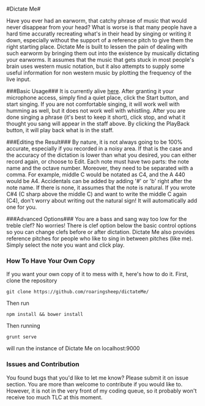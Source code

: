 #Dictate Me#

Have you ever had an earworm, that catchy phrase of music that would never disappear from your head? What is worse is that many people have a hard time accuratly recreating what's in their head by singing or writing it down, especially without the support of a reference pitch to give them the right starting place. Dictate Me is built to lessen the pain of dealing with such earworm by bringing them out into the existence by musically dictating your earworms. It assumes that the music that gets stuck in most people's brain uses western music notation, but it also attempts to supply some useful information for non western music by plotting the frequency of the live input. 

###Basic Usage###
It is currently alive [here](https://dictateme.herokuapp.com).
After granting it your microphone access, simply find a quiet place, click the Start button, and start singing. If you are not comfortable singing, it will work well with humming as well, but it does not work well with whistling.
After you are done singing a phrase (it's best to keep it short), click stop, and what it thought you sang will appear in the staff above. By clicking the PlayBack button, it will play back what is in the staff.

###Editing the Result###
By nature, it is not always going to be 100% accurate, especially if you recorded in a noisy area. If that is the case and the accuracy of the dictation is lower than what you desired, you can either record again, or choose to Edit.
Each note must have two parts: the note name and the octave number. Moreover, they need to be separated with a comma. For example, middle C would be notated as C4, and the A 440 would be A4. Accidentals can be added by adding '#' or 'b' right after the note name. If there is none, it assumes that the note is natural. If you wrote C#4 (C sharp above the middle C) and want to write the middle C again (C4), don't worry about writing out the natural sign! It will automatically add one for you.

###Advanced Options###
You are a bass and sang way too low for the treble clef? No worries! There is clef option below the basic control options so you can change clefs before or after dictation. 
Dictate Me also provides reference pitches for people who like to sing in between pitches (like me). Simply select the note you want and click play.

### How To Have Your Own Copy ###
If you want your own copy of it to mess with it, here's how to do it.
First, clone the repository
```
git clone https://github.com/roaringsheep/dictateMe/
```
Then run
```
npm install && bower install
```
Then running
```
grunt serve
```
will run the instance of Dictate Me on localhost:9000

### Issues and Contribution ###
You found bugs that you'd like to let me know? Please submit it on issue section.
You are more than welcome to contribute if you would like to. However, it is not in the very front of my coding queue, so it probably won't receive too much TLC at this moment.
